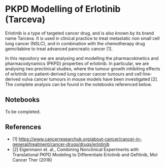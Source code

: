 # PKPD Modelling of Erlotinib (Tarceva)

Erlotinib is a type of targeted cancer drug, and is also known by its brand name Tarceva. It is used in clinical practice to treat metastatic non small cell lung cancer (NSLC), and in combination with the chemotherapy drug gemcitabine to treat advanced pancreatic cancer [1].

In this repository we are analysing and modelling the pharmacokinetics and pharmacodynamics (PKPD) properties of erlotinib. In particular, we are analysing two preclinical studies, where the tumour growth inhibiting effects of erlotinib on patient-derived lung cancer cancer tumours and cell line-derived vulva cancer tumours in mouse models have been investigated [2]. The complete analysis can be found in the notebooks referenced below.

## Notebooks

To be completed.

## References

- <a> [1] </a> https://www.cancerresearchuk.org/about-cancer/cancer-in-general/treatment/cancer-drugs/drugs/erlotinib
- <a> [2] </a> Eigenmann et. al., Combining Nonclinical Experiments with Translational PKPD Modeling to Differentiate Erlotinib and Gefitinib, Mol Cancer Ther (2016)
